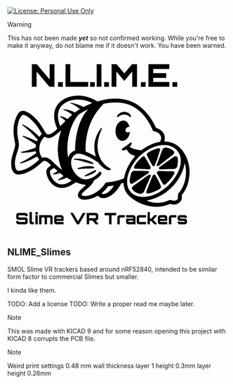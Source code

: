 [![License: Personal Use Only](https://img.shields.io/badge/license-Personal%20Use%20Only-red.svg)](./LICENSE.MD)

> [!WARNING]
> This has not been made ***yet*** so not confirmed working. While you're free to make it anyway, do not blame me if it doesn't work. You have been warned.

![NLime-Logo](https://raw.githubusercontent.com/LimeProgramming/NLIME_Slimes/refs/heads/main/Images/LOGO/NLIME.webp)

## NLIME_Slimes
SMOL Slime VR trackers based around nRF52840, intended to be similar form factor to commercial Slimes but smaller.

I kinda like them. 

TODO: Add a license 
TODO: Write a proper read me maybe later. 


> [!NOTE]
> This was made with KICAD 9 and for some reason opening this project with KICAD 8 corrupts the PCB file.


> [!NOTE]
> Weird print settings
> 0.48 mm wall thickness
> layer 1 height 0.3mm
> layer height 0.26mm 
